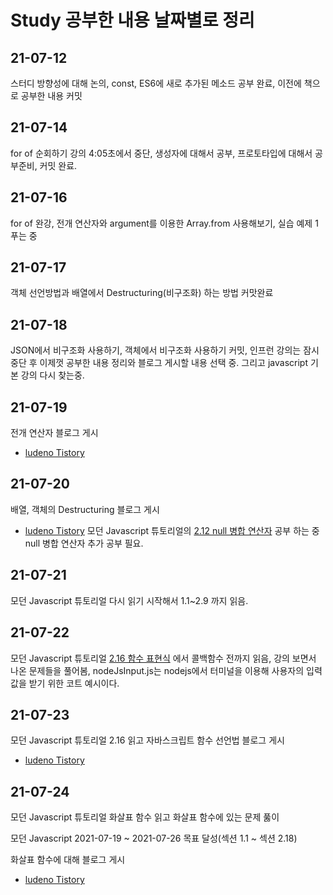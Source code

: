 # Study 공부한 내용 날짜별로 정리

## 21-07-12
스터디 방향성에 대해 논의, const, ES6에 새로 추가된 메소드 공부 완료, 이전에 책으로 공부한 내용 커밋

## 21-07-14
for of 순회하기 강의 4:05초에서 중단, 생성자에 대해서 공부, 프로토타입에 대해서 공부준비, 커밋 완료.

## 21-07-16
for of 완강, 전개 연산자와 argument를 이용한 Array.from 사용해보기, 실습 예제 1 푸는 중

## 21-07-17
객체 선언방법과 배열에서 Destructuring(비구조화) 하는 방법 커맛완료

## 21-07-18
JSON에서 비구조화 사용하기, 객체에서 비구조화 사용하기 커밋,
인프런 강의는 잠시 중단 후 이제껏 공부한 내용 정리와 블로그 게시할 내용 선택 중. 그리고 javascript 기본 강의 다시 찾는중.

## 21-07-19
전개 연산자 블로그 게시 
- [ludeno Tistory](https://ludeno-studying.tistory.com/70)

## 21-07-20
배열, 객체의 Destructuring 블로그 게시
- [ludeno Tistory](https://ludeno-studying.tistory.com/71)
모던 Javascript 튜토리얼의 [2.12 null 병합 연산자](https://ko.javascript.info/nullish-coalescing-operator) 공부 하는 중
null 병합 연산자 추가 공부 필요.

## 21-07-21
모던 Javascript 튜토리얼 다시 읽기 시작해서 1.1~2.9 까지 읽음.

## 21-07-22
모던 Javascript 튜토리얼 [2.16 함수 표현식](https://ko.javascript.info/function-expressions)
에서 콜백함수 전까지 읽음, 강의 보면서 나온 문제들을 풀어봄, nodeJsInput.js는 nodejs에서 터미널을 이용해 사용자의 입력값을 받기 위한 코트 예시이다.

## 21-07-23
모던 Javascript 튜토리얼 2.16 읽고 자바스크립트 함수 선언법 블로그 게시
- [ludeno Tistory](https://ludeno-studying.tistory.com/72)

## 21-07-24
모던 Javascript 튜토리얼 화살표 함수 읽고 화살표 함수에 있는 문제 풇이

모던 Javascript 2021-07-19 ~ 2021-07-26 목표 달성(섹션 1.1 ~ 섹션 2.18)

화살표 함수에 대해 블로그 게시
- [ludeno Tistory](https://ludeno-studying.tistory.com/73)
